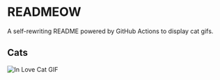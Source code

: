 # READMEOW

A self-rewriting README powered by GitHub Actions to display cat gifs.

## Cats

![In Love Cat GIF](https://media3.giphy.com/media/MDJ9IbxxvDUQM/200.gif?cid=9acd02dao5z5090qhet6wbv9ctv1buspyw0t3ljckqz45p2a&ep=v1_gifs_search&rid=200.gif&ct=g)
